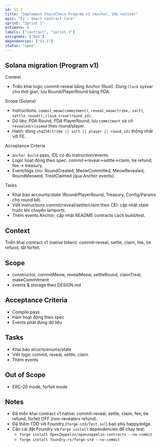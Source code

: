 ```yaml
---
id: S1.2
title: "Implement ChocoChoco Program v1 (Anchor, SOL native)"
epic: "E1 - Smart Contract Core"
sprint: "Sprint 1"
estimate: 8
labels: ["contract", "sprint-1"]
assignees: ["be1"]
dependencies: ["S1.1"]
status: "open"
---
```


## Solana migration (Program v1)

Context
- Triển khai logic commit-reveal bằng Anchor (Rust). Dùng `Clock` sysvar cho thời gian, lưu Round/PlayerRound bằng PDA.

Scope (Solana)
- Instructions: `commit_meow(commitment)`, `reveal_meow(tribe, salt)`, `settle_round()`, `claim_treat(round_id)`.
- Dữ liệu: PDA Round, PDA PlayerRound; lưu `commitment` và cờ `revealed/claimed` theo round/player.
- Hash: dùng `sha256(tribe || salt || player || round_id)` thống nhất với FE.

Acceptance Criteria
- `anchor build` pass, IDL có đủ instruction/events.
- Logic hoạt động theo spec: commit→reveal→settle→claim; tie refund; fee -> treasury.
- Event/logs cho: RoundCreated, MeowCommitted, MeowRevealed, RoundMeowed, TreatClaimed (qua Anchor events).

Tasks
- Khai báo accounts/state (Round/PlayerRound, Treasury, Config/Params cho round kế).
- Viết instructions commit/reveal/settle/claim theo CEI: cập nhật state trước khi chuyển lamports.
- Thêm events Anchor; cập nhật README contracts cách build/test.

## Context
Triển khai contract v1 (native token): commit–reveal, settle, claim, fee, tie refund, tắt forfeit.

## Scope
- constructor, commitMeow, revealMeow, settleRound, claimTreat, makeCommitment
- events & storage theo DESIGN.md

## Acceptance Criteria
- Compile pass
- Hàm hoạt động theo spec
- Events phát đúng dữ liệu

## Tasks
- Khai báo structs/enums/state
- Viết logic commit, reveal, settle, claim
- Thêm events

## Out of Scope
- ERC-20 mode, forfeit mode

## Notes
- Đã triển khai contract v1 native: commit–reveal, settle, claim, fee, tie refund, forfeit OFF (non-revealers refund).
- Đã thêm TDD với Foundry (`forge-std/Test.sol`) bao phủ happy/edge.
- Cần cài đặt Foundry và `forge install` dependencies để chạy test:
	- `forge install OpenZeppelin/openzeppelin-contracts --no-commit`
	- `forge install foundry-rs/forge-std --no-commit`
